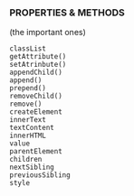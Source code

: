 ### PROPERTIES & METHODS

(the important ones)

```
classList
getAttribute()
setAtrinbute()
appendChild()
append()
prepend()
removeChild()
remove()
createElement
innerText
textContent
innerHTML
value
parentElement
children
nextSibling
previousSibling
style
```
